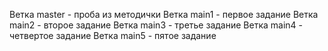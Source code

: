 Ветка master - проба из методички
Ветка main1 - первое задание
Ветка main2 - второе задание
Ветка main3 - третье задание
Ветка main4 - четвертое задание
Ветка main5 - пятое задание
